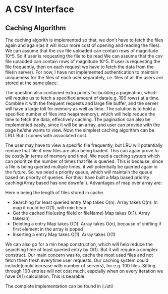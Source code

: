 # A CSV Interface

## Caching Algorithm
The caching algorith is implemented so that, we don't have to fetch the files again and again(as it will incur more cost of opening and reading the files). We can assume that the csv file uploaded can contain rows of magnitude 10^5. So if user is requesting the file to be read
We can assume that the csv file uplaoded can contain rows of magnitude 10^5. If user is requesting the file frequently, then on each request we have to fetch the data from the file(in server). For now, I have not implemented authentication to maintain uniqueness for the files of each user separately, i.e. files of all the users are stored at the same place.

The question also contained extra points for building a pagination, which will require us to fetch a specified amount of data(e.g. 100 rows) at a time. Combine it with the frequent requests and large file buffer, and the server will have a large toll for memory as well as time.
The solution is to hold a specified number of files into heap(memory), which will help reduce the time to fetch the data, effectively caching. The pagination can also be implemented easily, since it will be an array, and user can provide with the page he/she wants to view. Now, the simplest caching algorithm can be LRU. But it comes with associated cost.

The user may have to view a specific file frequently, but LRU will potentially remove that file if new files are also being loaded. This can again prove to be costly(in terms of memory and time). We need a caching system which can prioritize the number of times that file is queried. This is because, since a file is being queried multiple times, it will potentially be queried again in the future. So, we need a priority queue, which will maintain the queue based on priority of queries.
For this I have built a Map based priority caching(Array based has one downfall). Advantages of map over array are:

Here n being the length of files stored in cache.

* Searching for least queried entry
Map takes O(n). Array takes O(n). In map it could be O(1), with min heap.
* Get the cached file(using fileId or fileName)
Map takes O(1). Array takes(n)
* Deleting a entry
Map takes O(1). Array takes O(n), because of shifting if first element in the array is poped
* Inserting a entry
Map takes O(1). Array takes O(1)

We can also go for a min heap construction, which will help reduce the searching time of least queried entry by O(1). But it will require a complex construct. Our main concern was to, cache the most used files and not fetch them fresh everytime user requests. Our caching system could include(could increase with number of servers), for e.g. 100 files. Sifting through 100 entries will not cost much, espcially when on every iteration we have O(1) calculation. This is bearable.

The complete implementation can be found in (./util
